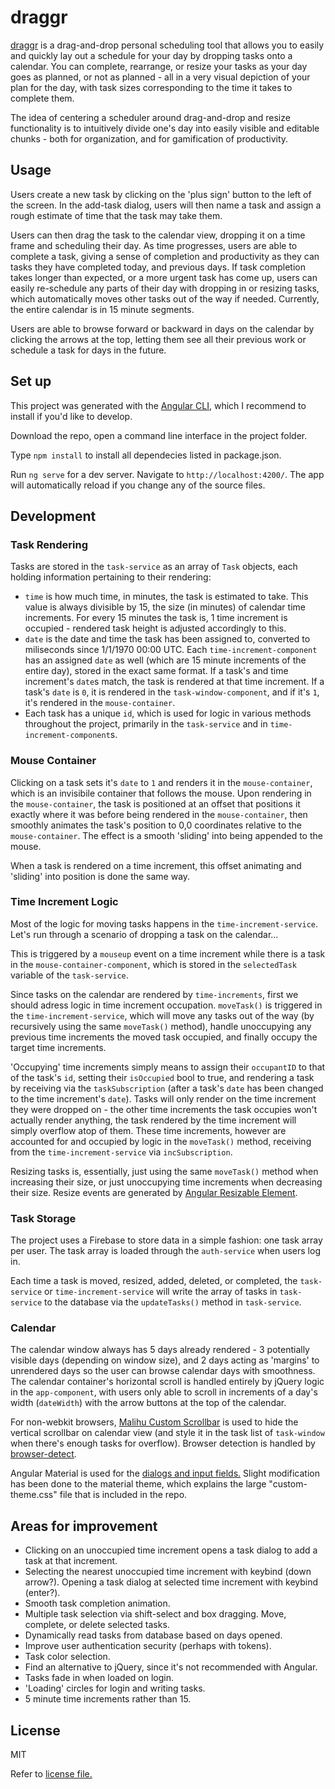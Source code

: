 # draggr

[draggr](https://artemdru.github.io/draggr) is a drag-and-drop personal scheduling tool that allows you to easily and quickly lay out a schedule for your day by dropping tasks onto a calendar. You can complete, rearrange, or resize your tasks as your day goes as planned, or not as planned - all in a very visual depiction of your plan for the day, with task sizes corresponding to the time it takes to complete them.

The idea of centering a scheduler around drag-and-drop and resize functionality is to intuitively divide one's day into easily visible and editable chunks - both for organization, and for gamification of productivity.

## Usage

Users create a new task by clicking on the 'plus sign' button to the left of the screen. In the add-task dialog, users will then name a task and assign a rough estimate of time that the task may take them.

Users can then drag the task to the calendar view, dropping it on a time frame and scheduling their day. As time progresses, users are able to complete a task, giving a sense of completion and productivity as they can tasks they have completed today, and previous days. If task completion takes longer than expected, or a more urgent task has come up, users can easily re-schedule any parts of their day with dropping in or resizing tasks, which automatically moves other tasks out of the way if needed. Currently, the entire calendar is in 15 minute segments.

Users are able to browse forward or backward in days on the calendar by clicking the arrows at the top, letting them see all their previous work or schedule a task for days in the future.

## Set up

This project was generated with the [Angular CLI](https://cli.angular.io/), which I recommend to install if you'd like to develop.

Download the repo, open a command line interface in the project folder.

Type `npm install` to install all dependecies listed in package.json.

Run `ng serve` for a dev server. Navigate to `http://localhost:4200/`. The app will automatically reload if you change any of the source files.

## Development

### Task Rendering

Tasks are stored in the `task-service` as an array of `Task` objects, each holding information pertaining to their rendering:
* `time` is how much time, in minutes, the task is estimated to take. This value is always divisible by 15, the size (in minutes) of calendar time increments. For every 15 minutes the task is, 1 time increment is occupied - rendered task height is adjusted accordingly to this.
* `date` is the date and time the task has been assigned to, converted to miliseconds since 1/1/1970 00:00 UTC. Each `time-increment-component` has an assigned `date` as well (which are 15 minute increments of the entire day), stored in the exact same format. If a task's and time increment's `date`s match, the task is rendered at that time increment. If a task's `date` is `0`, it is rendered in the `task-window-component`, and if it's `1`, it's rendered in the `mouse-container`.
* Each task has a unique `id`, which is used for logic in various methods throughout the project, primarily in the `task-service` and in `time-increment-component`s.

### Mouse Container

Clicking on a task sets it's `date` to `1` and renders it in the `mouse-container`, which is an invisibile container that follows the mouse. Upon rendering in the `mouse-container`, the task is positioned at an offset that positions it exactly where it was before being rendered in the `mouse-container`, then smoothly animates the task's position to 0,0 coordinates relative to the `mouse-container`. The effect is a smooth 'sliding' into being appended to the mouse.

When a task is rendered on a time increment, this offset animating and 'sliding' into position is done the same way.

### Time Increment Logic

Most of the logic for moving tasks happens in the `time-increment-service`. Let's run through a scenario of dropping a task on the calendar...

This is triggered by a `mouseup` event on a time increment while there is a task in the `mouse-container-component`, which is stored in the `selectedTask` variable of the `task-service`.

Since tasks on the calendar are rendered by `time-increments`, first we should adress logic in time increment occupation. `moveTask()` is triggered in the `time-increment-service`, which will move any tasks out of the way (by recursively using the same `moveTask()` method), handle unoccupying any previous time increments the moved task occupied, and finally occupy the target time increments.

'Occupying' time increments simply means to assign their `occupantID` to that of the task's `id`, setting their `isOccupied` bool to true, and rendering a task by receiving via the `taskSubscription` (after a task's `date` has been changed to the time increment's `date`). Tasks will only render on the time increment they were dropped on - the other time increments the task occupies won't actually render anything, the task rendered by the time increment will simply overflow atop of them. These time increments, however are accounted for and occupied by logic in the `moveTask()` method, receiving from the `time-increment-service` via `incSubscription`.

Resizing tasks is, essentially, just using the same `moveTask()` method when increasing their size, or just unoccupying time increments when decreasing their size. Resize events are generated by [Angular Resizable Element](https://github.com/mattlewis92/angular-resizable-element).

### Task Storage

The project uses a Firebase to store data in a simple fashion: one task array per user. The task array is loaded through the `auth-service` when users log in.

Each time a task is moved, resized, added, deleted, or completed, the `task-service` or `time-increment-service` will write the array of tasks in `task-service` to the database via the `updateTasks()` method in `task-service`.

### Calendar

The calendar window always has 5 days already rendered - 3 potentially visible days (depending on window size), and 2 days acting as 'margins' to unrendered days so the user can browse calendar days with smoothness. The calendar container's horizontal scroll is handled entirely by jQuery logic in the `app-component`, with users only able to scroll in increments of a day's width (`dateWidth`) with the arrow buttons at the top of the calendar.

For non-webkit browsers, [Malihu Custom Scrollbar](https://github.com/malihu/malihu-custom-scrollbar-plugin) is used to hide the vertical scrollbar on calendar view (and style it in the task list of `task-window` when there's enough tasks for overflow). Browser detection is handled by [browser-detect](https://github.com/DamonOehlman/detect-browser).

Angular Material is used for the [dialogs and input fields.](https://material.angular.io/components/dialog/overview) Slight modification has been done to the material theme, which explains the large "custom-theme.css" file that is included in the repo.

## Areas for improvement

* Clicking on an unoccupied time increment opens a task dialog to add a task at that increment.
* Selecting the nearest unoccupied time increment with keybind (down arrow?). Opening a task dialog at selected time increment with keybind (enter?).
* Smooth task completion animation.
* Multiple task selection via shift-select and box dragging. Move, complete, or delete selected tasks.
* Dynamically read tasks from database based on days opened.
* Improve user authentication security (perhaps with tokens).
* Task color selection.
* Find an alternative to jQuery, since it's not recommended with Angular.
* Tasks fade in when loaded on login.
* 'Loading' circles for login and writing tasks.
* 5 minute time increments rather than 15.

## License

MIT

Refer to [license file.](LICENSE.md)